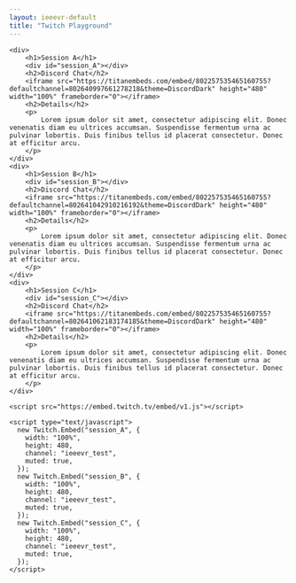 ```yaml
---
layout: ieeevr-default
title: "Twitch Playground"
---
```


<div>
    
    <div>
        <h1>Session A</h1>
        <div id="session_A"></div> 
        <h2>Discord Chat</h2>
        <iframe src="https://titanembeds.com/embed/802257535465160755?defaultchannel=802640997661278218&theme=DiscordDark" height="480" width="100%" frameborder="0"></iframe>  
        <h2>Details</h2>
        <p>
            Lorem ipsum dolor sit amet, consectetur adipiscing elit. Donec venenatis diam eu ultrices accumsan. Suspendisse fermentum urna ac pulvinar lobortis. Duis finibus tellus id placerat consectetur. Donec at efficitur arcu.
        </p>
    </div>
    <div>
        <h1>Session B</h1>
        <div id="session_B"></div> 
        <h2>Discord Chat</h2>
        <iframe src="https://titanembeds.com/embed/802257535465160755?defaultchannel=802641042910216192&theme=DiscordDark" height="480" width="100%" frameborder="0"></iframe>   
        <h2>Details</h2>
        <p>
            Lorem ipsum dolor sit amet, consectetur adipiscing elit. Donec venenatis diam eu ultrices accumsan. Suspendisse fermentum urna ac pulvinar lobortis. Duis finibus tellus id placerat consectetur. Donec at efficitur arcu.
        </p>
    </div>
    <div>
        <h1>Session C</h1>
        <div id="session_C"></div> 
        <h2>Discord Chat</h2>
        <iframe src="https://titanembeds.com/embed/802257535465160755?defaultchannel=802641062183174185&theme=DiscordDark" height="480" width="100%" frameborder="0"></iframe>   
        <h2>Details</h2>
        <p>
            Lorem ipsum dolor sit amet, consectetur adipiscing elit. Donec venenatis diam eu ultrices accumsan. Suspendisse fermentum urna ac pulvinar lobortis. Duis finibus tellus id placerat consectetur. Donec at efficitur arcu.
        </p>
    </div>

    <script src="https://embed.twitch.tv/embed/v1.js"></script>

    <script type="text/javascript">
      new Twitch.Embed("session_A", {
        width: "100%",
        height: 480,
        channel: "ieeevr_test",
        muted: true,
      });
      new Twitch.Embed("session_B", {
        width: "100%",
        height: 480,
        channel: "ieeevr_test",
        muted: true,
      });
      new Twitch.Embed("session_C", {
        width: "100%",
        height: 480,
        channel: "ieeevr_test",
        muted: true,
      });
    </script>

</div>

